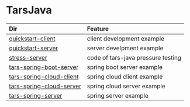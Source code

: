 # TarsJava

| Dir | Feature |
| :--- | :--- |
| [quickstart-client](https://github.com/TarsCloud/TarsJava/tree/master/examples/quickstart-client) | client development example |
| [quickstart-server](https://github.com/TarsCloud/TarsJava/tree/master/examples/quickstart-server) | server develpment example |
| [stress-server](https://github.com/TarsCloud/TarsJava/tree/master/examples/stress-server) | code of tars-java pressure testing|
| [tars-spring-boot-server](https://github.com/TarsCloud/TarsJava/tree/master/examples/tars-spring-boot-server) | spring boot server example |
| [tars-spring-cloud-client](https://github.com/TarsCloud/TarsJava/tree/master/examples/tars-spring-cloud-client) | spring cloud client example |
| [tars-spring-cloud-server](https://github.com/TarsCloud/TarsJava/tree/master/examples/tars-spring-cloud-server) | spring cloud server example |
| [tars-spring-server](https://github.com/TarsCloud/TarsJava/tree/master/examples/tars-spring-server) | spring server example |



